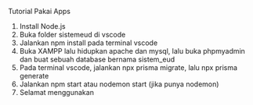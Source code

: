 Tutorial Pakai Apps
1. Install Node.js
2. Buka folder sistemeud di vscode
3. Jalankan npm install pada terminal vscode
4. Buka XAMPP lalu hidupkan apache dan mysql, lalu buka phpmyadmin dan buat sebuah database bernama sistem_eud
5. Pada terminal vscode, jalankan npx prisma migrate, lalu npx prisma generate
6. Jalankan npm start atau nodemon start (jika punya nodemon)
7. Selamat menggunakan
